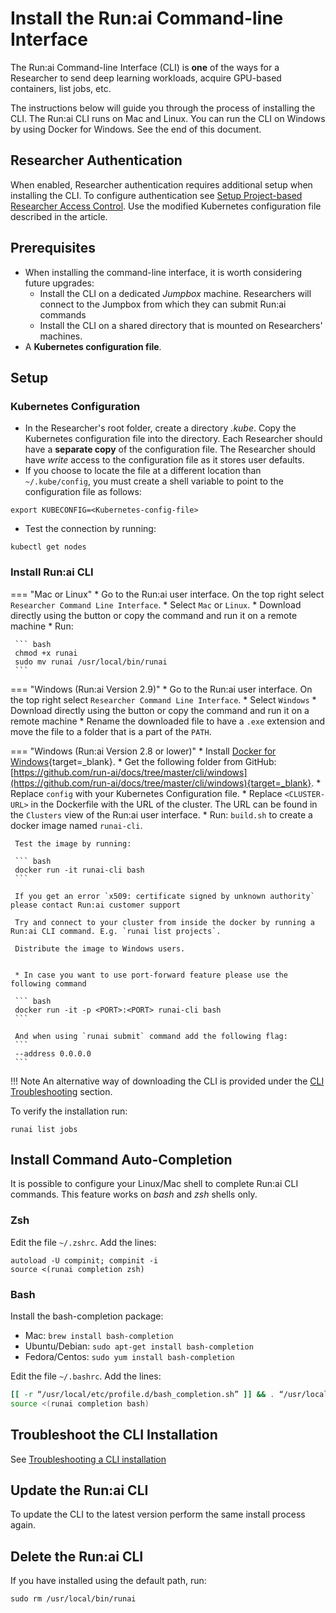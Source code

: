 # Install the Run:ai Command-line Interface

The Run:ai Command-line Interface (CLI) is __one__ of the ways for a Researcher to send deep learning workloads, acquire GPU-based containers, list jobs, etc.

The instructions below will guide you through the process of installing the CLI. The Run:ai CLI runs on Mac and Linux. You can run the CLI on Windows by using Docker for Windows. See the end of this document.


## Researcher Authentication

When enabled, Researcher authentication requires additional setup when installing the CLI. To configure authentication see [Setup Project-based Researcher Access Control](../runai-setup/authentication/researcher-authentication.md). Use the modified Kubernetes configuration file described in the article.

## Prerequisites

*   When installing the command-line interface, it is worth considering future upgrades:
     * Install the CLI on a dedicated _Jumpbox_ machine. Researchers will connect to the Jumpbox from which they can submit Run:ai commands
     * Install the CLI on a shared directory that is mounted on Researchers' machines.  
*   A __Kubernetes configuration file__. 


## Setup

### Kubernetes Configuration

*   In the Researcher's root folder, create a directory _.kube_. Copy the Kubernetes configuration file into the directory. Each Researcher should have a __separate copy__ of the configuration file. The Researcher should have _write_ access to the configuration file as it stores user defaults. 
*   If you choose to locate the file at a different location than `~/.kube/config`, you must create a shell variable to point to the configuration file as follows:

```
export KUBECONFIG=<Kubernetes-config-file>
```

*   Test the connection by running:

```
kubectl get nodes
```

### Install Run:ai CLI 


=== "Mac or Linux"
     * Go to the Run:ai user interface. On the top right select `Researcher Command Line Interface`.
     * Select `Mac` or `Linux`. 
     * Download directly using the button or copy the command and run it on a remote machine
     * Run:

     ``` bash 
     chmod +x runai
     sudo mv runai /usr/local/bin/runai
     ```

=== "Windows (Run:ai Version 2.9)" 
     * Go to the Run:ai user interface. On the top right select `Researcher Command Line Interface`.
     * Select `Windows`
     * Download directly using the button or copy the command and run it on a remote machine
     * Rename the downloaded file to have a `.exe` extension and move the file to a folder that is a part of the `PATH`.


=== "Windows (Run:ai Version 2.8 or lower)" 
     * Install [Docker for Windows](https://docs.docker.com/docker-for-windows/install/){target=_blank}.
     * Get the following folder from GitHub: [https://github.com/run-ai/docs/tree/master/cli/windows](https://github.com/run-ai/docs/tree/master/cli/windows){target=_blank}.
     * Replace `config` with your Kubernetes Configuration file.
     * Replace `<CLUSTER-URL>` in the Dockerfile with the URL of the cluster. The URL can be found in the `Clusters` view of the Run:ai user interface. 
     * Run: `build.sh` to create a docker image named `runai-cli`.

     Test the image by running:

     ``` bash
     docker run -it runai-cli bash
     ```

     If you get an error `x509: certificate signed by unknown authority` please contact Run:ai customer support 

     Try and connect to your cluster from inside the docker by running a Run:ai CLI command. E.g. `runai list projects`.

     Distribute the image to Windows users.


     * In case you want to use port-forward feature please use the following command

     ``` bash
     docker run -it -p <PORT>:<PORT> runai-cli bash
     ```

     And when using `runai submit` command add the following flag:
     ```
     --address 0.0.0.0
     ```




!!! Note
     An alternative way of downloading the CLI is provided under the [CLI Troubleshooting](../troubleshooting/troubleshooting.md#command-line-interface-issues) section.




To verify the installation run:

```
runai list jobs
```

## Install Command Auto-Completion 

It is possible to configure your Linux/Mac shell to complete Run:ai CLI commands. This feature works on _bash_ and _zsh_ shells only.

### Zsh

Edit the file `~/.zshrc`. Add the lines:

```
autoload -U compinit; compinit -i
source <(runai completion zsh)
```

### Bash

Install the bash-completion package:

* Mac: `brew install bash-completion`
* Ubuntu/Debian: `sudo apt-get install bash-completion`
* Fedora/Centos: `sudo yum install bash-completion`

Edit the file `~/.bashrc`. Add the lines:

``` bash
[[ -r “/usr/local/etc/profile.d/bash_completion.sh” ]] && . “/usr/local/etc/profile.d/bash_completion.sh”
source <(runai completion bash)
```


## Troubleshoot the CLI Installation

See [Troubleshooting a CLI installation](../troubleshooting/troubleshooting.md#command-line-interface-issues)

## Update the Run:ai CLI

To update the CLI to the latest version perform the same install process again.

## Delete the Run:ai CLI

If you have installed using the default path, run:

```
sudo rm /usr/local/bin/runai
```
